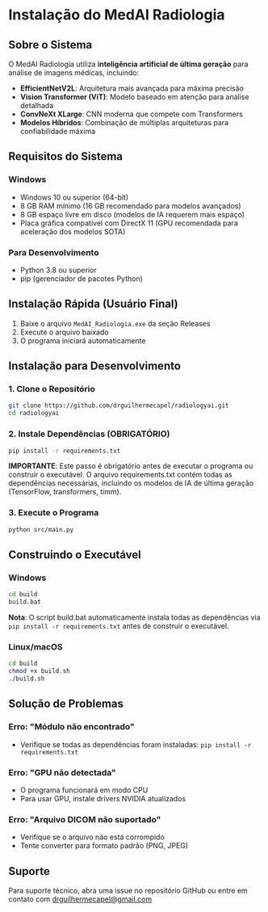 # Instalação do MedAI Radiologia

## Sobre o Sistema

O MedAI Radiologia utiliza **inteligência artificial de última geração** para análise de imagens médicas, incluindo:
- **EfficientNetV2L**: Arquitetura mais avançada para máxima precisão
- **Vision Transformer (ViT)**: Modelo baseado em atenção para análise detalhada
- **ConvNeXt XLarge**: CNN moderna que compete com Transformers
- **Modelos Híbridos**: Combinação de múltiplas arquiteturas para confiabilidade máxima

## Requisitos do Sistema

### Windows
- Windows 10 ou superior (64-bit)
- 8 GB RAM mínimo (16 GB recomendado para modelos avançados)
- 8 GB espaço livre em disco (modelos de IA requerem mais espaço)
- Placa gráfica compatível com DirectX 11 (GPU recomendada para aceleração dos modelos SOTA)

### Para Desenvolvimento
- Python 3.8 ou superior
- pip (gerenciador de pacotes Python)

## Instalação Rápida (Usuário Final)

1. Baixe o arquivo `MedAI_Radiologia.exe` da seção Releases
2. Execute o arquivo baixado
3. O programa iniciará automaticamente

## Instalação para Desenvolvimento

### 1. Clone o Repositório
```bash
git clone https://github.com/drguilhermecapel/radiologyai.git
cd radiologyai
```

### 2. Instale Dependências (OBRIGATÓRIO)
```bash
pip install -r requirements.txt
```
**IMPORTANTE**: Este passo é obrigatório antes de executar o programa ou construir o executável. O arquivo requirements.txt contém todas as dependências necessárias, incluindo os modelos de IA de última geração (TensorFlow, transformers, timm).

### 3. Execute o Programa
```bash
python src/main.py
```

## Construindo o Executável

### Windows
```bash
cd build
build.bat
```
**Nota**: O script build.bat automaticamente instala todas as dependências via `pip install -r requirements.txt` antes de construir o executável.

### Linux/macOS
```bash
cd build
chmod +x build.sh
./build.sh
```

## Solução de Problemas

### Erro: "Módulo não encontrado"
- Verifique se todas as dependências foram instaladas: `pip install -r requirements.txt`

### Erro: "GPU não detectada"
- O programa funcionará em modo CPU
- Para usar GPU, instale drivers NVIDIA atualizados

### Erro: "Arquivo DICOM não suportado"
- Verifique se o arquivo não está corrompido
- Tente converter para formato padrão (PNG, JPEG)

## Suporte

Para suporte técnico, abra uma issue no repositório GitHub ou entre em contato com drguilhermecapel@gmail.com
